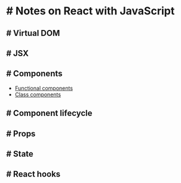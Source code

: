 # # Notes on React with JavaScript

## # Virtual DOM

## # JSX

## # Components
* [Functional components](docs/components.md#-functional-components)
* [Class components](docs/components.md#-class-components)

## # Component lifecycle

## # Props

## # State

## # React hooks